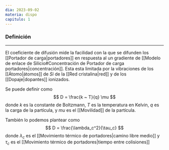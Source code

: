 ```yaml
---
dia: 2023-09-02
materia: dispo
capitulo: 1
---
```

### Definición
---
El coeficiente de difusión mide la facilidad con la que se difunden los [[Portador de carga|portadores]] en respuesta al un gradiente de [[Modelo de enlace de Silicio#Concentración de Portador de carga portadores|concentración]]. Esta esta limitada por la vibraciones de los [[Átomo|átomos]] de $Si$ de la [[Red cristalina|red]] y de los [[Dopaje|dopantes]] ionizados.

Se puede definir como $$ D = \frac{k ~ T}{q} \mu $$ donde $k$ es la constante de Boltzmann, $T$ es la temperatura en Kelvin, $q$ es la carga de la partícula, y $mu$ es el [[Movilidad]] de la partícula.

También lo podemos plantear como $$ D = \frac{\lambda_c^2}{\tau_c} $$ donde $\lambda_c$ es el [[Movimiento térmico de portadores|camino libre medio]] y $\tau_c$ es el [[Movimiento térmico de portadores|tiempo entre colisiones]]

